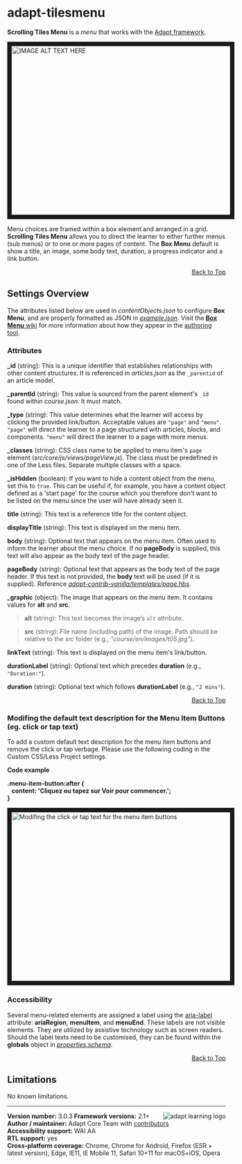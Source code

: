 # adapt-tilesmenu  

**Scrolling Tiles Menu** is a *menu* that works with the [Adapt framework](https://github.com/adaptlearning/adapt_framework).  

<img src="https://raw.githubusercontent.com/mike-st/adapt-tilesMenu/master/screenshot-tile.jpg" alt="IMAGE ALT TEXT HERE" width="768" height="389" border="10" />

Menu choices are framed within a box element and arranged in a grid. **Scrolling Tiles Menu** allows you to direct the learner to either further menus (sub menus) or to one or more pages of content. The **Box Menu** default is show a title, an image, some body text, duration, a progress indicator and a link button.

<div float align=right><a href="#top">Back to Top</a></div>  

## Settings Overview

The attributes listed below are used in *contentObjects.json* to configure **Box Menu**, and are properly formatted as JSON in [*example.json*](https://github.com/adaptlearning/adapt-tilesmenu/blob/master/example.json). Visit the [**Box Menu** wiki](https://github.com/adaptlearning/adapt-tilesmenu/wiki) for more information about how they appear in the [authoring tool](https://github.com/adaptlearning/adapt_authoring/wiki). 

### Attributes

**_id** (string): This is a unique identifier that establishes relationships with other content structures. It is referenced in *articles.json* as the `_parentid` of an article model.   

**_parentId** (string): This value is sourced from the parent element's `_id` found within *course.json*. It must match. 

**_type** (string): This value determines what the learner will access by clicking the provided link/button. Acceptable values are `"page"` and `"menu"`. `"page"` will direct the learner to a page structured with articles, blocks, and components. `"menu"` will direct the learner to a page with more menus. 

**_classes** (string): CSS class name to be applied to menu item's `page` element (*src/core/js/views/pageView.js*). The class must be predefined in one of the Less files. Separate multiple classes with a space.

**_isHidden** (boolean): If you want to hide a content object from the menu, set this to `true`. This can be useful if, for example, you have a content object defined as a 'start page' for the course which you therefore don't want to be listed on the menu since the user will have already seen it.

**title** (string): This text is a reference title for the content object.

**displayTitle** (string):  This text is displayed on the menu item.

**body** (string):  Optional text that appears on the menu item. Often used to inform the learner about the menu choice. If no **pageBody** is supplied, this text will also appear as the body text of the page header.

**pageBody** (string): Optional text that appears as the body text of the page header. If this text is not provided, the **body** text will be used (if it is supplied). Reference [*adapt-contrib-vanilla/templates/page.hbs*](https://github.com/adaptlearning/adapt-contrib-vanilla/blob/master/templates/page.hbs).

**_graphic** (object): The image that appears on the menu item. It contains values for **alt** and **src**.

>**alt** (string): This text becomes the image’s `alt` attribute.

>**src** (string): File name (including path) of the image. Path should be relative to the *src* folder (e.g., *"course/en/images/t05.jpg"*).  

**linkText** (string): This text is displayed on the menu item's link/button.  

**durationLabel** (string): Optional text which precedes **duration** (e.g., `"Duration:"`).  

**duration** (string): Optional text which follows **durationLabel** (e.g., `"2 mins"`).  

<div float align=right><a href="#top">Back to Top</a></div>  

### Modifing the default text description for the Menu Item Buttons (eg. click or tap text)
To add a custom default text description for the menu item buttons and remove the click or tap verbage. Please use the following coding in the Custom CSS/Less Project settings.

<p><strong>Code example</strong></p>
<p><strong>.menu-item-button:after {<br/>&nbsp;&nbsp;&nbsp;content: 'Cliquez ou tapez sur Voir pour commencer.';</br>}</strong></p>

<img src="https://raw.githubusercontent.com/mike-st/adapt-tilesMenu/master/carousel-custom-language-image.jpg" alt="Modifing the click or tap text for the menu item buttons" name="menutext" width="768" height="389" border="10" />

### Accessibility
Several menu-related elements are assigned a label using the [aria-label](https://github.com/adaptlearning/adapt_framework/wiki/Aria-Labels) attribute: **ariaRegion**, **menuItem**, and **menuEnd**. These labels are not visible elements. They are utilized by assistive technology such as screen readers. Should the label texts need to be customised, they can be found within the **globals** object in [*properties.schema*](https://github.com/adaptlearning/adapt-tilesmenu/blob/master/properties.schema).   
<div float align=right><a href="#top">Back to Top</a></div>

## Limitations
 
No known limitations.  

----------------------------
**Version number:**  3.0.3   <a href="https://community.adaptlearning.org/" target="_blank"><img src="https://github.com/adaptlearning/documentation/blob/master/04_wiki_assets/plug-ins/images/adapt-logo-mrgn-lft.jpg" alt="adapt learning logo" align="right"></a> 
**Framework versions:**  2.1+     
**Author / maintainer:** Adapt Core Team with [contributors](https://github.com/adaptlearning/adapt-tilesmenu/graphs/contributors)  
**Accessibility support:** WAI AA   
**RTL support:** yes  
**Cross-platform coverage:** Chrome, Chrome for Android, Firefox (ESR + latest version), Edge, IE11, IE Mobile 11, Safari 10+11 for macOS+iOS, Opera 


